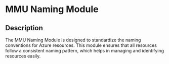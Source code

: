 # MMU Naming Module

## Description

The MMU Naming Module is designed to standardize the naming conventions for Azure resources. This module ensures that all resources follow a consistent naming pattern, which helps in managing and identifying resources easily.